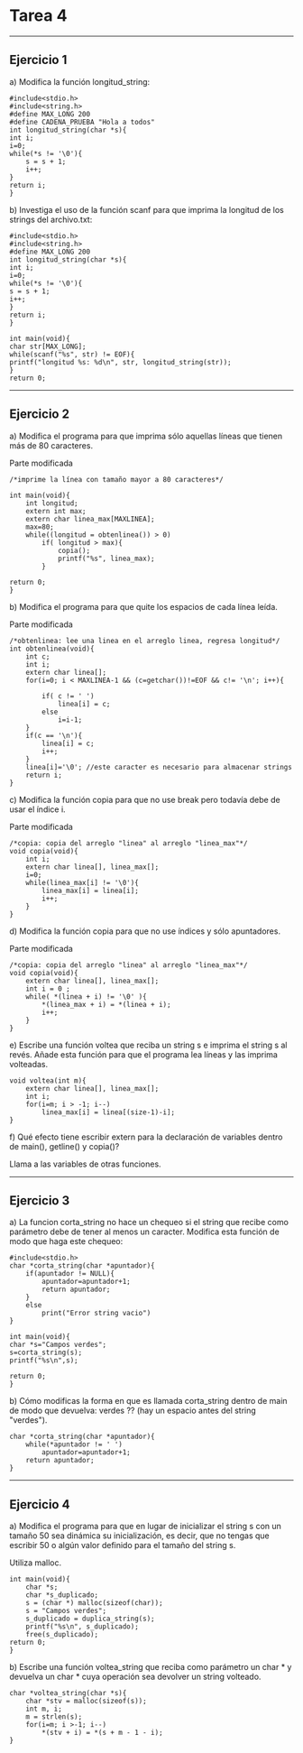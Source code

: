 # Tarea 4

--------

## Ejercicio 1

a) Modifica la función longitud_string:

```
#include<stdio.h>
#include<string.h>
#define MAX_LONG 200
#define CADENA_PRUEBA "Hola a todos"
int longitud_string(char *s){
int i;
i=0;
while(*s != '\0'){
    s = s + 1;
    i++;
}
return i;
}

```

b)  Investiga el uso de la función scanf para que imprima la longitud de los strings del archivo.txt:


```
#include<stdio.h>
#include<string.h>
#define MAX_LONG 200
int longitud_string(char *s){
int i;
i=0;
while(*s != '\0'){
s = s + 1;
i++;
}
return i;
}

int main(void){
char str[MAX_LONG];
while(scanf("%s", str) != EOF){
printf("longitud %s: %d\n", str, longitud_string(str));
}
return 0;

```

-------

## Ejercicio 2

a) Modifica el programa para que imprima sólo aquellas líneas que tienen más de 80 caracteres.

Parte modificada

```
/*imprime la línea con tamaño mayor a 80 caracteres*/

int main(void){
    int longitud;
    extern int max;
    extern char linea_max[MAXLINEA];
    max=80;
    while((longitud = obtenlinea()) > 0)
        if( longitud > max){
            copia();
            printf("%s", linea_max);
        }

return 0;
}

```

b) Modifica el programa para que quite los espacios de cada línea leída.

Parte modificada

```
/*obtenlinea: lee una linea en el arreglo linea, regresa longitud*/
int obtenlinea(void){
    int c;
    int i;
    extern char linea[];
    for(i=0; i < MAXLINEA-1 && (c=getchar())!=EOF && c!= '\n'; i++){

        if( c != ' ')
            linea[i] = c;
        else
            i=i-1;
    }
    if(c == '\n'){
        linea[i] = c;
        i++;
    }
    linea[i]='\0'; //este caracter es necesario para almacenar strings
    return i;
}
```

c) Modifica la función copia para que no use break pero todavía debe de usar el índice i.

Parte modificada

```
/*copia: copia del arreglo "linea" al arreglo "linea_max"*/
void copia(void){ 
    int i;
    extern char linea[], linea_max[];
    i=0;
    while(linea_max[i] != '\0'){
        linea_max[i] = linea[i];
        i++;    
    }
}
```

d) Modifica la función copia para que no use índices y sólo apuntadores.

Parte modificada

```
/*copia: copia del arreglo "linea" al arreglo "linea_max"*/
void copia(void){ 
    extern char linea[], linea_max[];
    int i = 0 ;
    while( *(linea + i) != '\0' ){
        *(linea_max + i) = *(linea + i);
        i++;    
    }
}
```
e) Escribe una función voltea que reciba un string s e imprima el string s al revés. Añade esta función para que el programa lea líneas y las imprima volteadas.

```
void voltea(int m){
    extern char linea[], linea_max[];
    int i;
    for(i=m; i > -1; i--)
        linea_max[i] = linea[(size-1)-i];
}
```
f) Qué efecto tiene escribir extern para la declaración de variables dentro de main(), getline() y copia()?

Llama a las variables de otras funciones. 

---------

## Ejercicio 3

a) La funcion corta_string no hace un chequeo si el string que recibe como parámetro debe de tener al menos un caracter. Modifica esta función de modo que haga este chequeo:

```
#include<stdio.h>
char *corta_string(char *apuntador){
    if(apuntador != NULL){
        apuntador=apuntador+1;
        return apuntador;
    }
    else
        print("Error string vacio")
}

int main(void){
char *s="Campos verdes";
s=corta_string(s);
printf("%s\n",s);

return 0;
}
```
b) Cómo modificas la forma en que es llamada corta_string dentro de main de modo que devuelva: verdes ?? (hay un espacio antes del string "verdes").

```
char *corta_string(char *apuntador){
    while(*apuntador != ' ')
        apuntador=apuntador+1;
    return apuntador;
}
```
------

## Ejercicio 4

a) Modifica el programa para que en lugar de inicializar el string s con un tamaño 50 sea dinámica su inicialización, es decir, que no tengas que escribir 50 o algún valor definido para el tamaño del string s.

Utiliza malloc.

```
int main(void){
    char *s;
    char *s_duplicado;
    s = (char *) malloc(sizeof(char));
    s = "Campos verdes";
    s_duplicado = duplica_string(s);
    printf("%s\n", s_duplicado);
    free(s_duplicado);
return 0;
}
```

b) Escribe una función voltea_string que reciba como parámetro un char * y devuelva un char * cuya operación sea devolver un string volteado.


```
char *voltea_string(char *s){
    char *stv = malloc(sizeof(s));
    int m, i;	
    m = strlen(s);
    for(i=m; i >-1; i--)
    	*(stv + i) = *(s + m - 1 - i);
}
```













